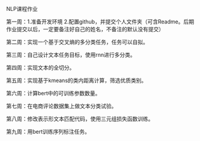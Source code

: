 NLP课程作业

第一周：1.准备开发环境
        2.配置github，并提交个人文件夹（可含Readme。后期作业提交以后，一定要备注好自己的姓名，不备注的默认没有提交）

第二周：实现一个基于交叉熵的多分类任务，任务可以自拟。

第三周：自己设计文本任务目标，使用rnn进行多分类。

第四周：实现文本的全切分。

第五周：实现基于kmeans的类内距离计算，筛选优质类别。

第六周：计算bert中的可训练参数数量。

第七周：在电商评论数据集上做文本分类试验。

第八周：修改表示形文本匹配代码，使用三元组损失函数训练。

第九周：用bert训练序列标注任务。
